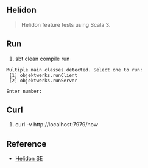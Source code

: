 Helidon
-------
>Helidon feature tests using Scala 3.

Run
---
1. sbt clean compile run
```
Multiple main classes detected. Select one to run:
 [1] objektwerks.runClient
 [2] objektwerks.runServer

Enter number:
```

Curl
----
1. curl -v http://localhost:7979/now

Reference
---------
* [Helidon SE](https://helidon.io/docs/v4/#/se/introduction)
